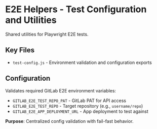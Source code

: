 # E2E Helpers - Test Configuration and Utilities

Shared utilities for Playwright E2E tests.

## Key Files
- `test-config.js` - Environment validation and configuration exports

## Configuration
Validates required GitLab E2E environment variables:
- `GITLAB_E2E_TEST_REPO_PAT` - GitLab PAT for API access
- `GITLAB_E2E_TEST_REPO` - Target repository (e.g., `username/repo`)  
- `GITLAB_E2E_APP_DEPLOYMENT_URL` - App deployment to test against

**Purpose**: Centralized config validation with fail-fast behavior.